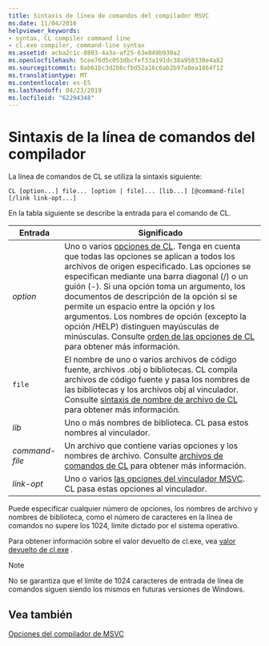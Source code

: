 ```yaml
---
title: Sintaxis de línea de comandos del compilador MSVC
ms.date: 11/04/2016
helpviewer_keywords:
- syntax, CL compiler command line
- cl.exe compiler, command-line syntax
ms.assetid: acba2c1c-0803-4a3a-af25-63e849b930a2
ms.openlocfilehash: 5cee76d5c053dbcfef33a191dc38a958338e4a82
ms.sourcegitcommit: 0ab61bc3d2b6cfbd52a16c6ab2b97a8ea1864f12
ms.translationtype: MT
ms.contentlocale: es-ES
ms.lasthandoff: 04/23/2019
ms.locfileid: "62294348"
---
```

# <a name="compiler-command-line-syntax"></a>Sintaxis de la línea de comandos del compilador

La línea de comandos de CL se utiliza la sintaxis siguiente:

```
CL [option...] file... [option | file]... [lib...] [@command-file] [/link link-opt...]
```

En la tabla siguiente se describe la entrada para el comando de CL.

|Entrada|Significado|
|-----------|-------------|
|*option*|Uno o varios [opciones de CL](compiler-options.md). Tenga en cuenta que todas las opciones se aplican a todos los archivos de origen especificado. Las opciones se especifican mediante una barra diagonal (/) o un guión (-). Si una opción toma un argumento, los documentos de descripción de la opción si se permite un espacio entre la opción y los argumentos. Los nombres de opción (excepto la opción /HELP) distinguen mayúsculas de minúsculas. Consulte [orden de las opciones de CL](order-of-cl-options.md) para obtener más información.|
|`file`|El nombre de uno o varios archivos de código fuente, archivos .obj o bibliotecas. CL compila archivos de código fuente y pasa los nombres de las bibliotecas y los archivos obj al vinculador. Consulte [sintaxis de nombre de archivo de CL](cl-filename-syntax.md) para obtener más información.|
|*lib*|Uno o más nombres de biblioteca. CL pasa estos nombres al vinculador.|
|*command-file*|Un archivo que contiene varias opciones y los nombres de archivo. Consulte [archivos de comandos de CL](cl-command-files.md) para obtener más información.|
|*link-opt*|Uno o varios [las opciones del vinculador MSVC](linker-options.md). CL pasa estas opciones al vinculador.|

Puede especificar cualquier número de opciones, los nombres de archivo y nombres de biblioteca, como el número de caracteres en la línea de comandos no supere los 1024, límite dictado por el sistema operativo.

Para obtener información sobre el valor devuelto de cl.exe, vea [valor devuelto de cl.exe](return-value-of-cl-exe.md) .

> [!NOTE]
>  No se garantiza que el límite de 1024 caracteres de entrada de línea de comandos siguen siendo los mismos en futuras versiones de Windows.

## <a name="see-also"></a>Vea también

[Opciones del compilador de MSVC](compiler-options.md)
